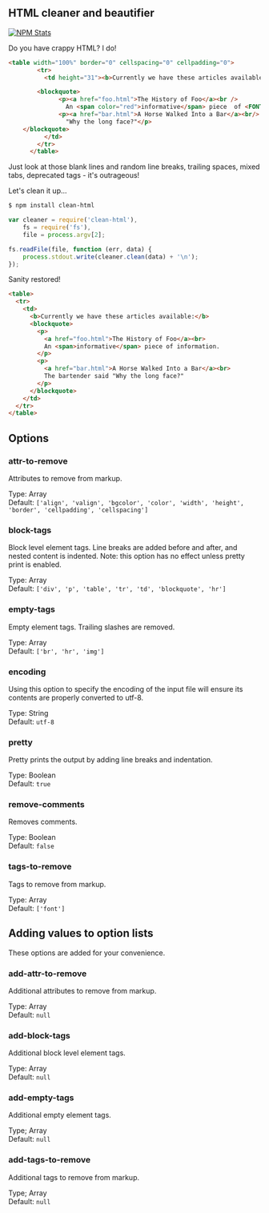 ## HTML cleaner and beautifier

[![NPM Stats](https://nodei.co/npm/clean-html.png?downloads=true&downloadRank=true)](https://npmjs.org/packages/clean-html/)

Do you have crappy HTML? I do!

```html
<table width="100%" border="0" cellspacing="0" cellpadding="0">
        <tr>
          <td height="31"><b>Currently we have these articles available:</b>

        <blockquote>
              <p><a href="foo.html">The History of Foo</a><br />    
                An <span color="red">informative</span> piece  of <FONT FACE="ARIAL">information</FONT>.</p>
              <p><a href="bar.html">A Horse Walked Into a Bar</a><br/> The bartender said
                "Why the long face?"</p>
	</blockquote>
          </td>
        </tr>
      </table>
```

Just look at those blank lines and random line breaks, trailing spaces, mixed tabs, deprecated tags - it's outrageous!

Let's clean it up...

```bash
$ npm install clean-html
```

```javascript
var cleaner = require('clean-html'),
    fs = require('fs'),
    file = process.argv[2];

fs.readFile(file, function (err, data) {
    process.stdout.write(cleaner.clean(data) + '\n');
});
```

Sanity restored!

```html
<table>
  <tr>
    <td>
      <b>Currently we have these articles available:</b>
      <blockquote>
        <p>
          <a href="foo.html">The History of Foo</a><br>
          An <span>informative</span> piece of information.
        </p>
        <p>
          <a href="bar.html">A Horse Walked Into a Bar</a><br>
          The bartender said "Why the long face?"
        </p>
      </blockquote>
    </td>
  </tr>
</table>
```

## Options

### attr-to-remove

Attributes to remove from markup.

Type: Array  
Default: `['align', 'valign', 'bgcolor', 'color', 'width', 'height', 'border', 'cellpadding', 'cellspacing']`

### block-tags

Block level element tags. Line breaks are added before and after, and nested content is indented. Note: this option has no effect unless pretty print is enabled.

Type: Array  
Default: `['div', 'p', 'table', 'tr', 'td', 'blockquote', 'hr']`

### empty-tags

Empty element tags. Trailing slashes are removed.

Type: Array  
Default: `['br', 'hr', 'img']`

### encoding

Using this option to specify the encoding of the input file will ensure its contents are properly converted to utf-8.

Type: String  
Default: `utf-8`

### pretty

Pretty prints the output by adding line breaks and indentation.

Type: Boolean  
Default: `true`

### remove-comments

Removes comments.

Type: Boolean  
Default: `false`

### tags-to-remove

Tags to remove from markup.

Type: Array  
Default: `['font']`

## Adding values to option lists

These options are added for your convenience.

### add-attr-to-remove

Additional attributes to remove from markup.

Type: Array  
Default: `null`

### add-block-tags

Additional block level element tags.

Type: Array  
Default: `null`

### add-empty-tags

Additional empty element tags.

Type; Array  
Default: `null`

### add-tags-to-remove

Additional tags to remove from markup.

Type; Array  
Default: `null`
